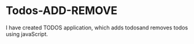 # Todos-ADD-REMOVE
I have created TODOS application, which adds todosand removes todos using javaScript.
